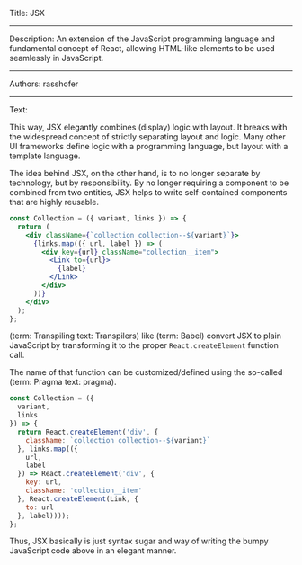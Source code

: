 Title: JSX

-----

Description: An extension of the JavaScript programming language and fundamental concept of React, allowing HTML-like elements to be used seamlessly in JavaScript.

-----

Authors: rasshofer

-----

Text:

This way, JSX elegantly combines (display) logic with layout. It breaks with the widespread concept of strictly separating layout and logic. Many other UI frameworks define logic with a programming language, but layout with a template language.

The idea behind JSX, on the other hand, is to no longer separate by technology, but by responsibility. By no longer requiring a component to be combined from two entities, JSX helps to write self-contained components that are highly reusable.

```jsx
const Collection = ({ variant, links }) => {
  return (
    <div className={`collection collection--${variant}`}>
      {links.map(({ url, label }) => (
        <div key={url} className="collection__item">
          <Link to={url}>
            {label}
          </Link>
        </div>
      ))}
    </div>
  );
};
```

(term: Transpiling text: Transpilers) like (term: Babel) convert JSX to plain JavaScript by transforming it to the proper `React.createElement` function call.

The name of that function can be customized/defined using the so-called (term: Pragma text: pragma).

```js
const Collection = ({
  variant,
  links
}) => {
  return React.createElement('div', {
    className: `collection collection--${variant}`
  }, links.map(({
    url,
    label
  }) => React.createElement('div', {
    key: url,
    className: 'collection__item'
  }, React.createElement(Link, {
    to: url
  }, label))));
};
```

Thus, JSX basically is just syntax sugar and way of writing the bumpy JavaScript code above in an elegant manner.

